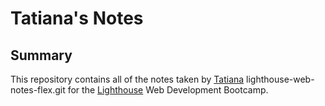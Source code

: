 # Tatiana's Notes

## Summary 

This repository contains all of the notes taken by [Tatiana](https://github.com/tatianibassani/) lighthouse-web-notes-flex.git for the [Lighthouse](https://www.lighthouselabs.ca/?gclid=CjwKCAiA0syqBhBxEiwAeNx9N-GP7gAq5jC-lVyk4Bwgx_mKTCI5D_9DPfZYSRVy-632riqLZ1OdyhoClXMQAvD_BwE) Web Development Bootcamp.

